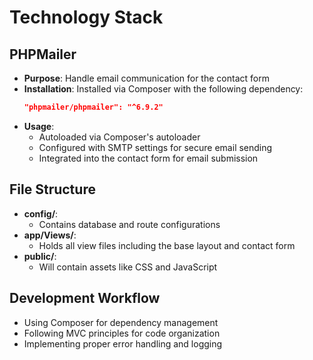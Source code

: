 # Technology Stack

## PHPMailer
- **Purpose**: Handle email communication for the contact form
- **Installation**: Installed via Composer with the following dependency:
  ```json
  "phpmailer/phpmailer": "^6.9.2"
- **Usage**: 
  - Autoloaded via Composer's autoloader
  - Configured with SMTP settings for secure email sending
  - Integrated into the contact form for email submission

## File Structure
- **config/**:
  - Contains database and route configurations
- **app/Views/**:
  - Holds all view files including the base layout and contact form
- **public/**:
  - Will contain assets like CSS and JavaScript

## Development Workflow
- Using Composer for dependency management
- Following MVC principles for code organization
- Implementing proper error handling and logging
